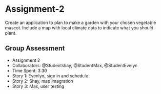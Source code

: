 # Assignment-2
Create an application to plan to make a garden with your chosen vegetable mascot.
Include a map with local climate data to indicate what you should plant.

## Group Assessment
- Assignment 2
- Collaborators: @Studentshay, @StudentMax, @StudentEvelyn
- Time Spent: 3:30
- Story 1: Evenlyn, sign in and schedule
- Story 2: Shay, map integration
- Story 3: Max, user testing
